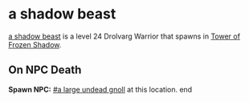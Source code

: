 # a shadow beast



[a shadow beast](/npc/111208) is a level 24 Drolvarg Warrior that spawns in [Tower of Frozen Shadow](/zone/111).



## On NPC Death

**Spawn NPC:**  [\#a large undead gnoll](/npc/111012) at this location.
end